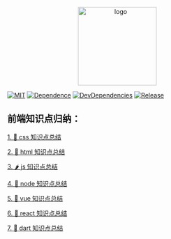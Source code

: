<p align="center">
  <a href="https://vuepress.vuejs.org/" target="_blank">
    <img width="180" src="https://iconfont.alicdn.com/t/1b67e9e2-e6db-429e-8a47-5d32d9d89f9b.png" alt="logo">
  </a>
</p>

<p align="center">

[![MIT](https://img.shields.io/github/license/shunyue1320/frontend-question)](https://github.com/shunyue1320/frontend-question/blob/master/LICENSE)
[![Dependence](https://img.shields.io/david/shunyue1320/frontend-question)](https://david-dm.org/shunyue1320/frontend-question)
[![DevDependencies](https://img.shields.io/david/dev/shunyue1320/frontend-question)](https://david-dm.org/shunyue1320/frontend-question?type=dev)
[![Release](https://img.shields.io/github/v/release/shunyue1320/frontend-question)](https://github.com/shunyue1320/frontend-question/releases/latest)

</p>


## 前端知识点归纳：

[1. 🍦 css 知识点总结](https://github.com/shunyue1320/frontend-question/blob/master/css知识点总结.md)

[2. 🍨 html 知识点总结](https://github.com/shunyue1320/frontend-question/blob/master/html知识点总结.md)

[3. 🌶 js 知识点总结](https://github.com/shunyue1320/frontend-question/blob/master/js知识点总结.md)

[4. 🥗 node 知识点总结](https://github.com/shunyue1320/frontend-question/blob/master/node知识点总结.md)

[5. 🌾 vue 知识点总结](https://github.com/shunyue1320/frontend-question/blob/master/vue知识点总结.md)

[6. 🍆 react 知识点总结](https://github.com/shunyue1320/frontend-question/blob/master/react知识点总结.md)


[7. 🌱 dart 知识点总结](https://github.com/shunyue1320/frontend-question/blob/master/dart知识点总结.md)